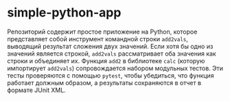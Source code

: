 # simple-python-app


Репозиторий содержит простое приложение на Python, которое представляет собой инструмент командной 
строки `add2vals`, выводящий результат сложения двух значений. Если хотя бы одно из значений 
является строкой, `add2vals` рассматривает оба значения как строки и объединяет их. Функция `add2` в 
библиотеке `calc` (которую импортирует `add2vals`) сопровождается набором модульных тестов. Эти тесты 
проверяются с помощью `pytest`, чтобы убедиться, что функция работает должным образом, а результаты 
сохраняются в отчет в формате JUnit XML.